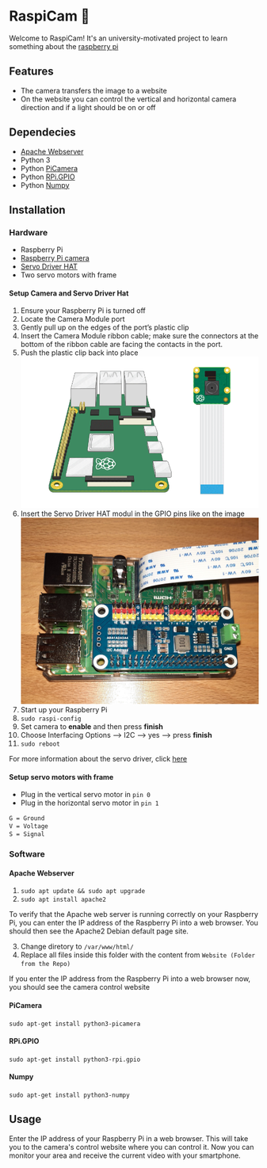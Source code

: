 # RaspiCam :movie_camera:

Welcome to RaspiCam!
It's an university-motivated project to learn something about the [raspberry pi](https://www.raspberrypi.com/)

## Features

- The camera transfers the image to a website
- On the website you can control the vertical and horizontal camera direction and if a light should be on or off

## Dependecies

- [Apache Webserver](#apache-webserver)
- Python 3
- Python [PiCamera](#picamera)
- Python [RPi.GPIO](#rpi.gpio)
- Python [Numpy](#numpy)

## Installation

### **Hardware**

- Raspberry Pi
- [Raspberry Pi camera](#setup-camera)
- [Servo Driver HAT](#setup-servo-driver-hat)
- Two servo motors with frame

#### **Setup Camera and Servo Driver Hat**

1. Ensure your Raspberry Pi is turned off
1. Locate the Camera Module port
1. Gently pull up on the edges of the port’s plastic clip
1. Insert the Camera Module ribbon cable; make sure the connectors at the bottom of the ribbon cable are facing the contacts in the port.
1. Push the plastic clip back into place
   ![alt](https://github.com/felixZmn/RaspiCam/blob/main/imgDocu/connect-camera.gif)
1. Insert the Servo Driver HAT modul in the GPIO pins like on the image
   ![alt](https://github.com/felixZmn/RaspiCam/blob/main/imgDocu/servo-driver.jpg)
1. Start up your Raspberry Pi
1. `sudo raspi-config`
1. Set camera to **enable** and then press **finish**
1. Choose Interfacing Options --> I2C --> yes --> press **finish**
1. `sudo reboot`

For more information about the servo driver, click [here](https://www.waveshare.com/wiki/Servo_Driver_HAT)

#### **Setup servo motors with frame**

- Plug in the vertical servo motor in `pin 0`
- Plug in the horizontal servo motor in `pin 1`

```
G = Ground
V = Voltage
S = Signal
```

### **Software**

#### **Apache Webserver**

1. `sudo apt update && sudo apt upgrade`
1. `sudo apt install apache2`

To verify that the Apache web server is running correctly on your Raspberry Pi, you can enter the IP address of the Raspberry Pi into a web browser. You should then see the Apache2 Debian default page site.

3. Change diretory to `/var/www/html/`
4. Replace all files inside this folder with the content from `Website (Folder from the Repo)`

If you enter the IP address from the Raspberry Pi into a web browser now, you should see the camera control website

#### **PiCamera**

`sudo apt-get install python3-picamera`

#### **RPi.GPIO**

`sudo apt-get install python3-rpi.gpio`

#### **Numpy**

`sudo apt-get install python3-numpy`

## Usage

Enter the IP address of your Raspberry Pi in a web browser. This will take you to the camera's control website where you can control it. Now you can monitor your area and receive the current video with your smartphone.
